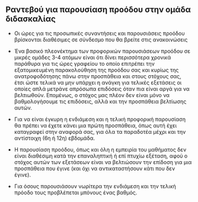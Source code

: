 ## Ραντεβού για παρουσίαση προόδου στην ομάδα διδασκαλίας

* Οι ώρες για τις προσωπικές συναντήσεις και παρουσιάσεις προόδου βρίσκονται διαθέσιμες σε σύνδεσμο που θα βρείτε στις ανακοινώσεις

* Ένα βασικό πλεονέκτημα των προφορικών παρουσιάσεων προόδου σε μικρές ομάδες 3-4 ατόμων είναι ότι δίνει περισσότερα χρονικά παράθυρα για τις ώρες γραφείου το οποίο επιτρέπει την εξατομικευμένη παρακολούθηση της προόδου σας και κυρίως της ανατροφοδότησης πάνω στην προσπάθεια και στους στόχους σας, έτσι ώστε τελικά να μην υπάρχει η ανάγκη για τελικές εξετάσεις οι οποίες απλά μετράνε απρόσωπα επιδόσεις όταν πια είναι αργά για να βελτιωθούν. Επομένως, ο στόχος μας πλέον δεν είναι μόνο να βαθμολογήσουμε τις επιδόσεις, αλλά και την προσπάθεια βελτίωσης αυτών.

* Για να είναι έγκυρη η ενδιάμεση και η τελική προφορική παρουσίαση θα πρέπει να έχετε κάνει μια πρώτη προσπάθεια, όπως αυτή έχει καταγραφεί στην αναφορά σας,  για όλα τα παραδοτέα μέχρι και την αντίστοιχη (6η ή 12η) εβδομάδα.

* Η παρουσίαση προόδου, όπως και όλη η εμπειρία του μαθήματος δεν είναι διαθέσιμη κατά την επαναληπτική ή επί πτυχίω εξέταση, αφού ο στόχος αυτών των εξετάσεων είναι να βελτιώσουν την επίδοση για μια προσπάθεια που έγινε (και όχι να αντικαταστήσουν κάτι που δεν έγινε).

* Για όσους παρουσιάσουν νωρίτερα την ενδιάμεση και την τελική πρόοδο τους προβλέπεται μπόνους ένας βαθμός. 

